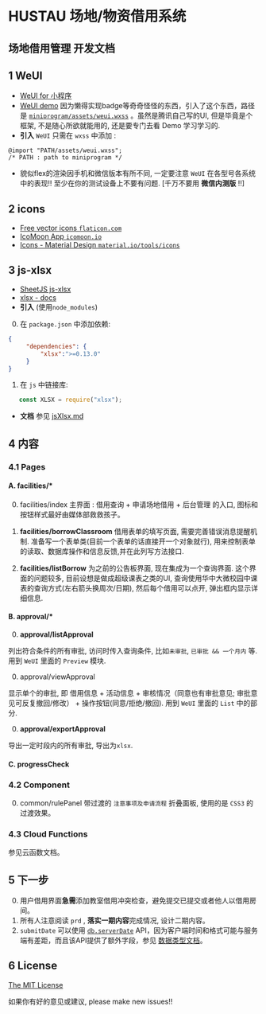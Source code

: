  # HUSTAU 场地/物资借用系统
## 场地借用管理 开发文档

## 1 WeUI

+ [WeUI for 小程序](https://github.com/Tencent/weui-wxss)
+ [WeUI demo](https://weui.io/)
  因为懒得实现badge等奇奇怪怪的东西，引入了这个东西，路径是 [`miniprogram/assets/weui.wxss`](../miniprogram/assets/weui.wxss) 。虽然是腾讯自己写的UI, 但是毕竟是个框架, 不是随心所欲就能用的, 还是要专门去看 Demo 学习学习的.  
+ **引入** `WeUI` 只需在 `wxss` 中添加 :

```wxss
@import "PATH/assets/weui.wxss";
/* PATH : path to miniprogram */
```

+ 貌似flex的渲染因手机和微信版本有所不同, 一定要注意 `WeUI` 在各型号各系统中的表现!! 至少在你的测试设备上不要有问题. [千万不要用 **微信内测版** !!]

## 2 icons

+ [Free vector icons `flaticon.com`](https://www.flaticon.com/)
+ [IcoMoon App `icomoon.io`](https://icomoon.io/app)
+ [Icons - Material Design `material.io/tools/icons`](https://material.io/tools/icons/?style=baseline)


## 3 js-xlsx

+ [SheetJS js-xlsx](https://github.com/SheetJS/js-xlsx)
+ [xlsx - docs](https://docs.sheetjs.com/)
+ **引入** (使用`node_modules`)

0. 在 `package.json` 中添加依赖:

 ```json
 {
      "dependencies": {
          "xlsx":">=0.13.0"
      }
 }
 ```

1. 在 `js` 中链接库:

 ```js
    const XLSX = require("xlsx");
 ```

+ **文档** 参见 [jsXlsx.md](./jsXlsx.md)

## 4 内容

### 4.1 Pages

#### A. facilities/*
0. facilities/index
  主界面 : 借用查询 + 申请场地借用 + 后台管理 的入口, 图标和按钮样式最好由媒体部救救孩子。

0. **facilities/borrowClassroom**
  借用表单的填写页面, 需要完善错误消息提醒机制. 准备写一个表单类(目前一个表单的话直接开一个对象就行), 用来控制表单的读取、数据库操作和信息反馈,并在此列写方法接口.

0. **facilities/listBorrow**
  为之前的公告板界面, 现在集成为一个查询界面. 这个界面的问题较多, 目前设想是做成超级课表之类的UI, 查询使用华中大微校园中课表的查询方式(左右箭头换周次/日期), 然后每个借用可以点开, 弹出框内显示详细信息.

#### B. approval/*

0. **approval/listApproval**

  列出符合条件的所有审批, 访问时传入查询条件, 比如`未审批`, `已审批 && 一个月内` 等. 用到 `WeUI` 里面的 `Preview` 模块. 

0. approval/viewApproval

  显示单个的审批, 即 借用信息 + 活动信息 + 审核情况（同意也有审批意见; 审批意见可反复撤回/修改） + 操作按钮(同意/拒绝/撤回). 用到 `WeUI` 里面的 `List` 中的部分.

0. **approval/exportApproval**

  导出一定时段内的所有审批, 导出为`xlsx`.

#### C. progressCheck


### 4.2 Component

0. common/rulePanel
  带过渡的 `注意事项及申请流程` 折叠面板, 使用的是 `CSS3` 的过渡效果。


### 4.3 Cloud Functions

参见云函数文档。


## 5 下一步

0. 用户借用界面**急需**添加教室借用冲突检查，避免提交已提交或者他人以借用房间。
0. 所有人注意阅读 `prd` , **落实一期内容**完成情况, 设计二期内容。
0. `submitDate` 可以使用 [`db.serverDate`](https://developers.weixin.qq.com/miniprogram/dev/wxcloud/reference-client-api/database/db.serverDate.html) API，因为客户端时间和格式可能与服务端有差距，而且该API提供了额外字段，参见 [数据类型文档](https://developers.weixin.qq.com/miniprogram/dev/wxcloud/guide/database/data-type.html)。

## 6 License

[The MIT License](http://opensource.org/licenses/MIT)

如果你有好的意见或建议, please make new issues!!